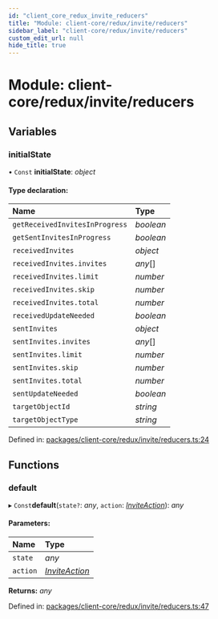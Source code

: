 ```yaml
---
id: "client_core_redux_invite_reducers"
title: "Module: client-core/redux/invite/reducers"
sidebar_label: "client-core/redux/invite/reducers"
custom_edit_url: null
hide_title: true
---
```


# Module: client-core/redux/invite/reducers

## Variables

### initialState

• `Const` **initialState**: *object*

#### Type declaration:

Name | Type |
:------ | :------ |
`getReceivedInvitesInProgress` | *boolean* |
`getSentInvitesInProgress` | *boolean* |
`receivedInvites` | *object* |
`receivedInvites.invites` | *any*[] |
`receivedInvites.limit` | *number* |
`receivedInvites.skip` | *number* |
`receivedInvites.total` | *number* |
`receivedUpdateNeeded` | *boolean* |
`sentInvites` | *object* |
`sentInvites.invites` | *any*[] |
`sentInvites.limit` | *number* |
`sentInvites.skip` | *number* |
`sentInvites.total` | *number* |
`sentUpdateNeeded` | *boolean* |
`targetObjectId` | *string* |
`targetObjectType` | *string* |

Defined in: [packages/client-core/redux/invite/reducers.ts:24](https://github.com/xr3ngine/xr3ngine/blob/9d253dc38/packages/client-core/redux/invite/reducers.ts#L24)

## Functions

### default

▸ `Const`**default**(`state?`: *any*, `action`: [*InviteAction*](client_core_redux_invite_actions.md#inviteaction)): *any*

#### Parameters:

Name | Type |
:------ | :------ |
`state` | *any* |
`action` | [*InviteAction*](client_core_redux_invite_actions.md#inviteaction) |

**Returns:** *any*

Defined in: [packages/client-core/redux/invite/reducers.ts:47](https://github.com/xr3ngine/xr3ngine/blob/9d253dc38/packages/client-core/redux/invite/reducers.ts#L47)
